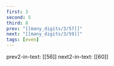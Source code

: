 ```yaml
---
first: 3
second: 5
third: 8
prev: "[[many_digits/3/57]]"
next: "[[many_digits/3/59]]"
tags: [even]
---
```

prev2-in-text: [[56]]
next2-in-text: [[60]]
